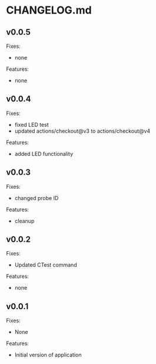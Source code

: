 # CHANGELOG.md
## v0.0.5
Fixes:
 - none

Features:
 - none

## v0.0.4
Fixes:
 - fixed LED test
 - updated actions/checkout@v3 to actions/checkout@v4

Features:
 - added LED functionality

## v0.0.3
Fixes:
 - changed probe ID

Features:
 - cleanup

## v0.0.2
Fixes:
 - Updated CTest command

Features:
 - none

## v0.0.1
Fixes:
 - None

Features:
 - Initial version of application
